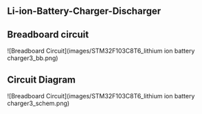 ## Li-ion-Battery-Charger-Discharger


## Breadboard circuit
![Breadboard Circuit](images/STM32F103C8T6_lithium ion battery charger3_bb.png)

## Circuit Diagram
![Breadboard Circuit](images/STM32F103C8T6_lithium ion battery charger3_schem.png)




